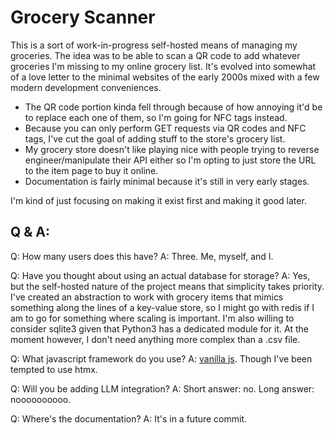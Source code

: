 # Grocery Scanner

This is a sort of work-in-progress self-hosted means of managing my groceries. The idea was to be able to scan a QR code to add whatever groceries I'm missing to my online grocery list. It's evolved into somewhat of a love letter to the minimal websites of the early 2000s mixed with a few modern development conveniences.

- The QR code portion kinda fell through because of how annoying it'd be to replace each one of them, so I'm going for NFC tags instead.
- Because you can only perform GET requests via QR codes and NFC tags, I've cut the goal of adding stuff to the store's grocery list.
- My grocery store doesn't like playing nice with people trying to reverse engineer/manipulate their API either so I'm opting to just store the URL to the item page to buy it online.
- Documentation is fairly minimal because it's still in very early stages.

I'm kind of just focusing on making it exist first and making it good later.

## Q & A:

Q: How many users does this have?
A: Three. Me, myself, and I.

Q: Have you thought about using an actual database for storage?
A: Yes, but the self-hosted nature of the project means that simplicity takes priority. I've created an abstraction to work with grocery items that mimics something along the lines of a key-value store, so I might go with redis if I am to go for something where scaling is important. I'm also willing to consider sqlite3 given that Python3 has a dedicated module for it. At the moment however, I don't need anything more complex than a .csv file.

Q: What javascript framework do you use?
A: [vanilla js](http://vanilla-js.com/). Though I've been tempted to use htmx.

Q: Will you be adding LLM integration?
A: Short answer: no. Long answer: noooooooooo.

Q: Where's the documentation?
A: It's in a future commit.
